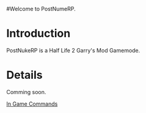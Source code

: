 #Welcome to PostNumeRP.

# Introduction #

PostNukeRP is a Half Life 2 Garry's Mod Gamemode.


# Details #
Comming soon.

[In Game Commands](http://code.google.com/p/pnrp/wiki/InGameCommands)